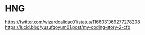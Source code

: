# HNG
https://twitter.com/wizardcalidad01/status/1166031069277278208
https://lucid.blog/yusufqoyum01/post/my-coding-story-2-cfb
